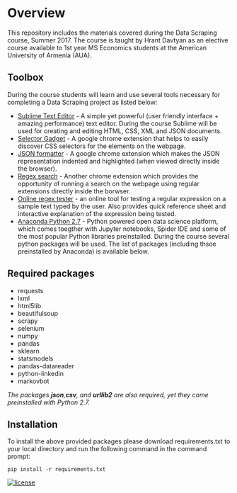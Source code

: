 # Overview
This repository includes the materials covered during the Data Scraping course, Summer 2017.
The course is taught by Hrant Davtyan as an elective course available to 1st year MS Economics students at the American University of Armenia (AUA). 

## Toolbox
During the course students will learn and use several tools necessary for completing a Data Scraping project as listed below:

- [Sublime Text Editor](https://www.sublimetext.com/3) - A simple yet powerful (user friendly interface + amazing performance) text editor. During the course Sublime will be used for creating and editing HTML, CSS, XML and JSON documents.
- [Selector Gadget](https://chrome.google.com/webstore/detail/selectorgadget/mhjhnkcfbdhnjickkkdbjoemdmbfginb?hl=en) - A google chrome extension that helps to easily discover CSS selectors for the elements on the webpage.
- [JSON formatter](https://chrome.google.com/webstore/detail/json-formatter/bcjindcccaagfpapjjmafapmmgkkhgoa?hl=en) - A google chrome extension which makes the JSON representation indented and highlighted (when viewed directly inside the browser).
- [Regex search](https://chrome.google.com/webstore/detail/regex-search/bcdabfmndggphffkchfdcekcokmbnkjl) - Another chrome extension which provides the opportunity of running a search on the webpage using regular extensions directly inside the borwser.
- [Online regex tester](https://regex101.com/) - an online tool for testing a regular expression on a sample text typed by the user. Also provides quick reference sheet and interactive explanation of the expression being tested.
- [Anaconda Python 2.7](https://www.continuum.io/downloads) - Python powered open data science platform, which comes toegther with Jupyter notebooks, Spider IDE and some of the most popular Python libraries preinstalled. During the course several python packages will be used. The list of packages (including thsoe preinstalled by Anaconda) is available below.

## Required packages
- requests
- lxml
- html5lib
- beautifulsoup
- scrapy
- selenium
- numpy
- pandas
- sklearn
- statsmodels
- pandas-datareader
- python-linkedin
- markovbot
 
*The packages **json**,**csv**, and **urllib2** are also required, yet they come preinstalled with Python 2.7.*

## Installation 
To install the above provided packages please download requirements.txt to your local directory and run the following command in the command prompt:

```
pip install -r requirements.txt
```
[![license](https://img.shields.io/github/license/mashape/apistatus.svg)]()
